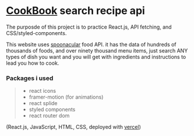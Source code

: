 # [CookBook](https://cook-book-jet.vercel.app/) search recipe api

The purposde of this project is to practice React.js, API fetching, and CSS/styled-components.

This website uses [spoonacular](https://spoonacular.com/) food API. it has the data of hundreds of thousands of foods, and over ninety thousand menu items, just search ANY types of dish you want and you will get with ingredients and instructions to lead you how to cook.  

### Packages i used
> - react icons
> - framer-motion (for animations)
> - react splide
> - styled components 
> - react router dom 

(React.js, JavaScript, HTML, CSS, deployed with [vercel](https://vercel.com/))
